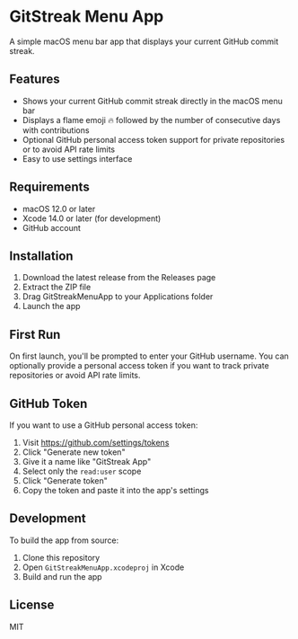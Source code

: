 # GitStreak Menu App

A simple macOS menu bar app that displays your current GitHub commit streak.

## Features

- Shows your current GitHub commit streak directly in the macOS menu bar
- Displays a flame emoji 🔥 followed by the number of consecutive days with contributions
- Optional GitHub personal access token support for private repositories or to avoid API rate limits
- Easy to use settings interface

## Requirements

- macOS 12.0 or later
- Xcode 14.0 or later (for development)
- GitHub account

## Installation

1. Download the latest release from the Releases page
2. Extract the ZIP file
3. Drag GitStreakMenuApp to your Applications folder
4. Launch the app

## First Run

On first launch, you'll be prompted to enter your GitHub username. You can optionally provide a personal access token if you want to track private repositories or avoid API rate limits.

## GitHub Token

If you want to use a GitHub personal access token:

1. Visit https://github.com/settings/tokens
2. Click "Generate new token"
3. Give it a name like "GitStreak App"
4. Select only the `read:user` scope
5. Click "Generate token"
6. Copy the token and paste it into the app's settings

## Development

To build the app from source:

1. Clone this repository
2. Open `GitStreakMenuApp.xcodeproj` in Xcode
3. Build and run the app

## License

MIT 